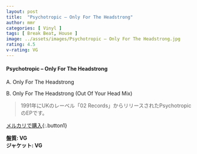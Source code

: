 ```yaml
---
layout: post
title:  "Psychotropic – Only For The Headstrong"
author: mmr
categories: [ Vinyl ]
tags: [ Break Beat, House ]
image: ../assets/images/Psychotropic – Only For The Headstrong.jpg
rating: 4.5
v-rating: VG
---
```


#### Psychotropic – Only For The Headstrong

A. Only For The Headstrong

B. Only For The Headstrong (Out Of Your Head Mix)

> 1991年にUKのレーベル「02 Records」からリリースされたPsychotropicのEPです。


[メルカリで購入](https://jp.mercari.com/item/m27760488621){:.button1}

<div class="mt-4 mb-4 d-flex align-items-center">
<strong class="mr-1">盤質: VG</strong>
</div>
<div class="mt-4 mb-4 d-flex align-items-center">
<strong class="mr-1">ジャケット: VG</strong>
</div>
